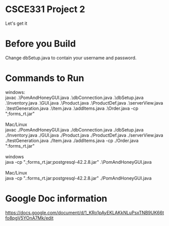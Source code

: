 # CSCE331 Project 2
Let's get it

# Before you Build
Change dbSetup.java to contain your username and password.

# Commands to Run
windows:<br>
javac .\PomAndHoneyGUI.java .\dbConnection.java .\dbSetup.java .\Inventory.java .\GUI.java .\Product.java .\ProductDef.java .\serverView.java .\testGeneration.java .\Item.java .\addItems.java .\Order.java -cp ";forms_rt.jar"
<br><br>
Mac/Linux<br>
javac ./PomAndHoneyGUI.java ./dbConnection.java ./dbSetup.java ./Inventory.java ./GUI.java ./Product.java ./ProductDef.java ./serverView.java ./testGeneration.java ./Item.java ./addItems.java -cp ./Order.java ":forms_rt.jar"
<br><br>
windows<br>
java -cp ".;forms_rt.jar;postgresql-42.2.8.jar" .\PomAndHoneyGUI.java
<br><br>
Mac/Linux<br>
java -cp ".:forms_rt.jar:postgresql-42.2.8.jar" ./PomAndHoneyGUI.java

# Google Doc information
https://docs.google.com/document/d/1_KRo1pAyEKLAKkNLuPsxTNB9UK66tfo8pgV5YOnA7Mk/edit
